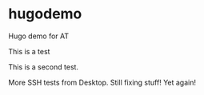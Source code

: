 # hugodemo

Hugo demo for AT

This is a test

This is a second test.

More SSH tests from Desktop. Still fixing stuff! Yet again!

